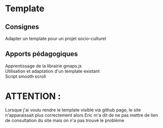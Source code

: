 # Template

## Consignes

Adapter un template pour un projet socio-culturel

## Apports pédagogiques

Apprentissage de la librairie gmaps.js <br>
Utilisation et adaptation d'un template existant <br>
Script smooth scroll

# ATTENTION :
Lorsque j'ai voulu rendre le template visible via github page, le site n'apparaissait plus correctement alors Eric m'a dit de ne pas mettre de lien de consultation du site mais on n'a pas trouvé le problème
